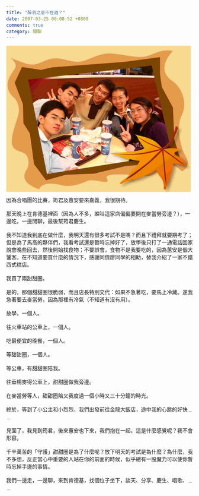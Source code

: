 ```yaml
---
title: "醉翁之意不在酒？"
date: 2007-03-25 00:08:52 +0800
comments: true
category: 閒聊
---
```

![](/images/slum-area/206_0.jpg)<br />因為合唱團的比賽，筠君及蕙安要來嘉義，我很期待。<br /><br />那天晚上在肯德基裡面（因為人不多，誰叫這家店偏偏要開在麥當勞旁邊？），一邊吃，一邊閒聊，最後幫筠君慶生。<br /><br />我不知道我到底在做什麼，我明天還有很多考試不是嗎？而且下禮拜就要期考了；但是為了馬高的夥伴們，我看考試還是暫時忘掉好了，放學後只打了一通電話回家說會晚些回去，然後開始找食物；不要誤會，食物不是我要吃的，因為蕙安是個大饕客。在不知道要買什麼的情況下，感謝同儕廖同學的相助，替我介紹了一家不錯西式糕店。<br /><br />我買了兩甜甜圈。<br /><br />是的，那個甜甜圈很脆弱，而且店長特別交代：如果不急著吃，要馬上冷藏。遂我急著要去麥當勞，因為那裡有冷氣（不知道有沒有用）。<br /><br />放學，一個人。<br /><br />往火車站的公車上，一個人。<br /><br />吃最便宜的晚餐，一個人。<br /><br />等甜甜圈，一個人。<br /><br />等公車，有甜甜圈陪我。<br /><br />往垂楊麥得公車上，甜甜圈做我旁邊。<br /><br />在麥當勞等人，甜甜圈陪又我度過一個小時又三十分鐘的時光。<br /><br />終於，等到了小公主和小烈烈，我們出發前往金龍大飯店，途中我的心跳的好快﹍﹍<br /><br />見面了，我見到筠君，後來蕙安也下來，我們抱在一起，這是什麼感覺呢？我不會形容。<br /><br />千辛萬苦的「守護」甜甜圈是為了什麼呢？放下明天的考試是為什麼？為什麼，我不多想，反正當心中重要的人站在你的前面的時候，似乎總有一股魔力可以使你暫時忘掉手邊的事情。<br /><br />我們一邊走，一邊聊，來到肯德基，找個位子坐下，談天、分享、慶生、唱歌、﹍﹍<br />
